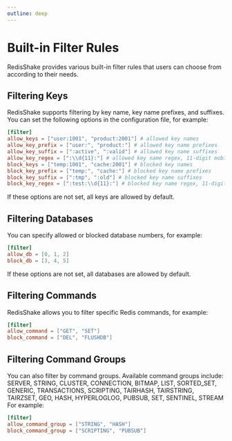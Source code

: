 ```yaml
---
outline: deep
---
```

# Built-in Filter Rules
RedisShake provides various built-in filter rules that users can choose from according to their needs.

## Filtering Keys
RedisShake supports filtering by key name, key name prefixes, and suffixes. You can set the following options in the configuration file, for example:
```toml
[filter]
allow_keys = ["user:1001", "product:2001"] # allowed key names  
allow_key_prefix = ["user:", "product:"] # allowed key name prefixes
allow_key_suffix = [":active", ":valid"] # allowed key name suffixes
allow_key_regex = [":\\d{11}:"] # allowed key name regex, 11-digit mobile phone number
block_keys = ["temp:1001", "cache:2001"] # blocked key names
block_key_prefix = ["temp:", "cache:"] # blocked key name prefixes
block_key_suffix = [":tmp", ":old"] # blocked key name suffixes
block_key_regex = [":test:\\d{11}:"] # blocked key name regex, 11-digit mobile phone number with "test" prefix
```
If these options are not set, all keys are allowed by default.

## Filtering Databases
You can specify allowed or blocked database numbers, for example:
```toml
[filter]
allow_db = [0, 1, 2]
block_db = [3, 4, 5]
```
If these options are not set, all databases are allowed by default.

## Filtering Commands
RedisShake allows you to filter specific Redis commands, for example:
```toml
[filter]
allow_command = ["GET", "SET"]
block_command = ["DEL", "FLUSHDB"]
``` 

## Filtering Command Groups

You can also filter by command groups. Available command groups include:
SERVER, STRING, CLUSTER, CONNECTION, BITMAP, LIST, SORTED_SET, GENERIC, TRANSACTIONS, SCRIPTING, TAIRHASH, TAIRSTRING, TAIRZSET, GEO, HASH, HYPERLOGLOG, PUBSUB, SET, SENTINEL, STREAM
For example:
```toml
[filter]
allow_command_group = ["STRING", "HASH"]
block_command_group = ["SCRIPTING", "PUBSUB"]
```
